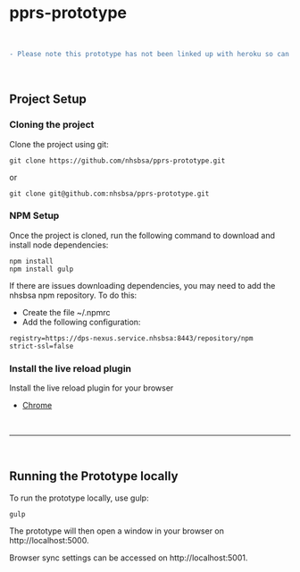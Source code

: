# pprs-prototype
&ensp;
```diff
- Please note this prototype has not been linked up with heroku so can only be viewed on a local machine
```
&ensp;
## Project Setup
### Cloning the project
Clone the project using git:
```shell
git clone https://github.com/nhsbsa/pprs-prototype.git
```
or
```shell
git clone git@github.com:nhsbsa/pprs-prototype.git
```
### NPM Setup
Once the project is cloned, run the following command to download and install node dependencies:
```shell
npm install
npm install gulp
```
If there are issues downloading dependencies, you may need to add the nhsbsa npm repository.
To do this:
- Create the file ~/.npmrc
- Add the following configuration:
```shell
registry=https://dps-nexus.service.nhsbsa:8443/repository/npm
strict-ssl=false
```

### Install the live reload plugin
Install the live reload plugin for your browser
* [Chrome](https://chrome.google.com/webstore/detail/livereload/jnihajbhpnppcggbcgedagnkighmdlei/related)

&ensp;
***
&ensp;
## Running the Prototype locally
To run the prototype locally, use gulp:


```shell
gulp
```

The prototype will then open a window in your browser on http://localhost:5000.

Browser sync settings can be accessed on http://localhost:5001.
